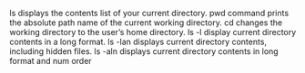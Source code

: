 ls displays the contents list of your current directory.
pwd command prints the absolute path name of the current working directory.
cd changes the working directory to the user’s home directory.
ls -l display current directory contents in a long format.
ls -lan displays current directory contents, including hidden files.
ls -aln displays current directory contents in long format and num order
